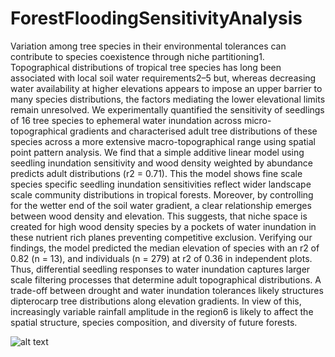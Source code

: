 # ForestFloodingSensitivityAnalysis

Variation among tree species in their environmental tolerances can contribute to species coexistence through niche partitioning1. Topographical distributions of tropical tree species has long been associated with local soil water requirements2–5 but, whereas decreasing water availability at higher elevations appears to impose an upper barrier to many species distributions, the factors mediating the lower elevational limits remain unresolved. We experimentally quantified the sensitivity of seedlings of 16 tree species to ephemeral water inundation across micro-topographical gradients and characterised adult tree distributions of these species across a more extensive macro-topographical range using spatial point pattern analysis. We find that a simple additive linear model using seedling inundation sensitivity and wood density weighted by abundance predicts adult distributions (r2 = 0.71). This the model shows fine scale species specific seedling inundation sensitivities reflect wider landscape scale community distributions in tropical forests. Moreover, by controlling for the wetter end of the soil water gradient, a clear relationship emerges between wood density and elevation. This suggests, that niche space is created for high wood density species by a pockets of water inundation in these nutrient rich planes preventing competitive exclusion. Verifying our findings, the model predicted the median elevation of species with an r2 of 0.82 (n = 13), and individuals (n = 279) at r2 of 0.36 in independent plots. Thus, differential seedling responses to water inundation captures larger scale filtering processes that determine adult topographical distributions. A trade-off between drought and water inundation tolerances likely structures dipterocarp tree distributions along elevation gradients. In view of this, increasingly variable rainfall amplitude in the region6 is likely to affect the spatial structure, species composition, and diversity of future forests.

![alt text](https://s3-eu-west-1.amazonaws.com/james.margrove/ForestFloodingReadMe/Figure1.png)
